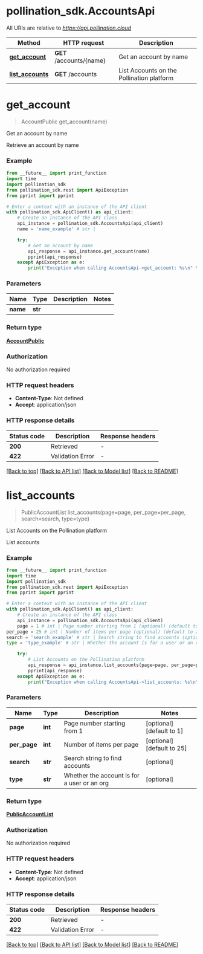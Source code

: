 # pollination_sdk.AccountsApi

All URIs are relative to *https://api.pollination.cloud*

Method | HTTP request | Description
------------- | ------------- | -------------
[**get_account**](AccountsApi.md#get_account) | **GET** /accounts/{name} | Get an account by name
[**list_accounts**](AccountsApi.md#list_accounts) | **GET** /accounts | List Accounts on the Pollination platform


# **get_account**
> AccountPublic get_account(name)

Get an account by name

Retrieve an account by name

### Example

```python
from __future__ import print_function
import time
import pollination_sdk
from pollination_sdk.rest import ApiException
from pprint import pprint

# Enter a context with an instance of the API client
with pollination_sdk.ApiClient() as api_client:
    # Create an instance of the API class
    api_instance = pollination_sdk.AccountsApi(api_client)
    name = 'name_example' # str | 

    try:
        # Get an account by name
        api_response = api_instance.get_account(name)
        pprint(api_response)
    except ApiException as e:
        print("Exception when calling AccountsApi->get_account: %s\n" % e)
```

### Parameters

Name | Type | Description  | Notes
------------- | ------------- | ------------- | -------------
 **name** | **str**|  | 

### Return type

[**AccountPublic**](AccountPublic.md)

### Authorization

No authorization required

### HTTP request headers

 - **Content-Type**: Not defined
 - **Accept**: application/json

### HTTP response details
| Status code | Description | Response headers |
|-------------|-------------|------------------|
**200** | Retrieved |  -  |
**422** | Validation Error |  -  |

[[Back to top]](#) [[Back to API list]](../README.md#documentation-for-api-endpoints) [[Back to Model list]](../README.md#documentation-for-models) [[Back to README]](../README.md)

# **list_accounts**
> PublicAccountList list_accounts(page=page, per_page=per_page, search=search, type=type)

List Accounts on the Pollination platform

List accounts

### Example

```python
from __future__ import print_function
import time
import pollination_sdk
from pollination_sdk.rest import ApiException
from pprint import pprint

# Enter a context with an instance of the API client
with pollination_sdk.ApiClient() as api_client:
    # Create an instance of the API class
    api_instance = pollination_sdk.AccountsApi(api_client)
    page = 1 # int | Page number starting from 1 (optional) (default to 1)
per_page = 25 # int | Number of items per page (optional) (default to 25)
search = 'search_example' # str | Search string to find accounts (optional)
type = 'type_example' # str | Whether the account is for a user or an org (optional)

    try:
        # List Accounts on the Pollination platform
        api_response = api_instance.list_accounts(page=page, per_page=per_page, search=search, type=type)
        pprint(api_response)
    except ApiException as e:
        print("Exception when calling AccountsApi->list_accounts: %s\n" % e)
```

### Parameters

Name | Type | Description  | Notes
------------- | ------------- | ------------- | -------------
 **page** | **int**| Page number starting from 1 | [optional] [default to 1]
 **per_page** | **int**| Number of items per page | [optional] [default to 25]
 **search** | **str**| Search string to find accounts | [optional] 
 **type** | **str**| Whether the account is for a user or an org | [optional] 

### Return type

[**PublicAccountList**](PublicAccountList.md)

### Authorization

No authorization required

### HTTP request headers

 - **Content-Type**: Not defined
 - **Accept**: application/json

### HTTP response details
| Status code | Description | Response headers |
|-------------|-------------|------------------|
**200** | Retrieved |  -  |
**422** | Validation Error |  -  |

[[Back to top]](#) [[Back to API list]](../README.md#documentation-for-api-endpoints) [[Back to Model list]](../README.md#documentation-for-models) [[Back to README]](../README.md)

